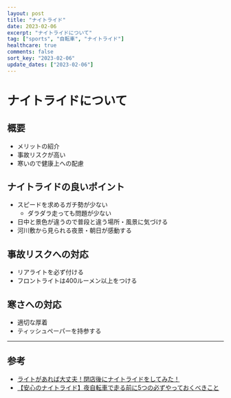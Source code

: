 ```yaml
---
layout: post
title: "ナイトライド"
date: 2023-02-06
excerpt: "ナイトライドについて"
tag: ["sports", "自転車", "ナイトライド"]
healthcare: true
comments: false
sort_key: "2023-02-06"
update_dates: ["2023-02-06"]
---
```


# ナイトライドについて

## 概要
 - メリットの紹介
 - 事故リスクが高い
 - 寒いので健康上への配慮

## ナイトライドの良いポイント
 - スピードを求めるガチ勢が少ない
   - ダラダラ走っても問題が少ない
 - 日中と景色が違うので普段と違う場所・風景に気づける
 - 河川敷から見られる夜景・朝日が感動する

## 事故リスクへの対応
 - リアライトを必ず付ける
 - フロントライトは400ルーメン以上をつける

## 寒さへの対応
 - 適切な厚着
 - ティッシュペーパーを持参する

---

## 参考
 - [ライトがあれば大丈夫！閉店後にナイトライドをしてみた！](https://otr.jp/staff-blog/nightride-matsudo-2219/)
 - [【安心のナイトライド】夜自転車で走る前に5つの必ずやっておくべきこと](https://www.ishiyan-kin.com/entry/safe-night-ride)
